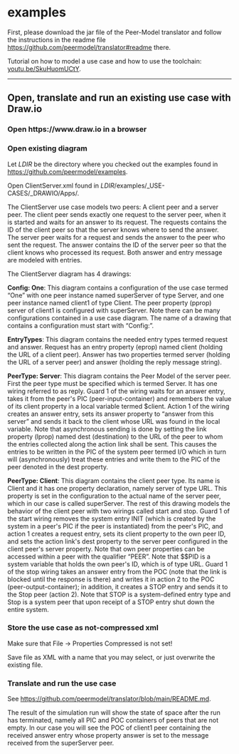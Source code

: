 # examples

First, please download the jar file of the Peer-Model translator and follow the instructions in the readme file  https://github.com/peermodel/translator#readme there.

Tutorial on how to model a use case and how to use the toolchain: <a href="https://youtu.be/SkuHuomUCtY" target="_blank">youtu.be/SkuHuomUCtY</a>.


<hr>

<h2>Open, translate and run an existing use case with Draw.io</h2>

<h3>Open https://www.draw.io in a browser</h3>

<h3>Open existing diagram</h3>

Let <em>LDIR</em> be the directory where you checked out the examples found in https://github.com/peermodel/examples.

Open ClientServer.xml found in <em>LDIR</em>/examples/_USE-CASES/_DRAWIO/Apps/.

The ClientServer use case models two peers: A client peer and a server peer. The client peer sends exactly one request to the server peer, when it is started and waits for an answer to its request. The requests contains the ID of the client peer so that the server knows where to send the answer. The server peer waits for a request and sends the answer to the peer who sent the request. The answer contains the ID of the server peer so that the client knows who processed its request. Both answer and entry message are modeled with entries.

The ClientServer diagram has 4 drawings:

<strong>Config: One</strong>: This diagram contains a configuration of the use case termed &ldquo;One&rdquo; with one peer instance named superServer of type Server, and one peer instance named client1 of type Client. The peer property (pprop) server of client1 is configured with superServer. Note there can be many configurations contained in a use case diagram. The name of a drawing that contains a configuration must start with &ldquo;Config:&rdquo;. 

<strong>EntryTypes</strong>: This diagram contains the needed entry types termed request and answer. Request has an entry property (eprop) named client (holding the URL of a client peer). Answer has two properties termed server (holding the URL of a server peer) and answer (holding the reply message string). 

<strong>PeerType: Server</strong>: This diagram contains the Peer Model of the server peer. First the peer type must be specified which is termed Server. It has one wiring referred to as reply. Guard 1 of the wiring waits for an answer entry, takes it from the peer's PIC (peer-input-container) and remembers the value of its client property in a local variable termed $client. Action 1 of the wiring creates an answer entry, sets its answer property to &ldquo;answer from this server&rdquo; and sends it back to the client whose URL was found in the local variable. Note that asynchronous sending is done by setting the link property (lprop) named dest (destination) to the URL of the peer to whom the entries collected along the action link shall be sent. This causes the entries to be written in the PIC of the system peer termed I/O which in turn will (asynchronously) treat these entries and write them to the PIC of the peer denoted in the dest property.

<strong>PeerType: Client</strong>: This diagram contains the client peer type. Its name is Client and it has one property declaration, namely server of type URL. This property is set in the configuration to the actual name of the server peer, which in our case is called superServer. The rest of this drawing models the behavior of the client peer with two wirings called start and stop. Guard 1 of the start wiring removes the system entry INIT (which is created by the system in a peer's PIC if the peer is instantiated) from the peer's PIC, and action 1 creates a request entry, sets its client property to the own peer ID, and sets the action link's dest property to the server peer configured in the client peer's server property. Note that own peer properties can be accessed within a peer with the qualifier &ldquo;PEER&rdquo;. Note that $$PID is a system variable that holds the own peer's ID, which is of type URL. Guard 1 of the stop wiring takes an answer entry from the POC (note that the link is blocked until the response is there) and writes it in action 2 to the POC (peer-output-container); in addition, it creates a STOP entry and sends it to the Stop peer (action 2). Note that STOP is a system-defined entry type and Stop is a system peer that upon receipt of a STOP entry shut down the entire system.

<h3>Store the use case as not-compressed xml</h3>

Make sure that File -> Properties Compressed is not set!

Save file as XML with a name that you may select, or just overwrite the existing file.


<h3>Translate and run the use case</h3>

See https://github.com/peermodel/translator/blob/main/README.md.

The result of the simulation run will show the state of space after the run has terminated, namely all PIC and POC containers of peers that are not empty. In our case you will see the POC of client1 peer containing the received answer entry whose property answer is set to the message received from the superServer peer.



